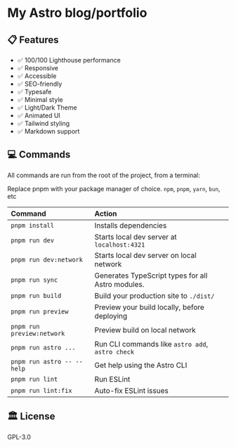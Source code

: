 # My Astro blog/portfolio

## 📋 Features

- ✅ 100/100 Lighthouse performance
- ✅ Responsive
- ✅ Accessible
- ✅ SEO-friendly
- ✅ Typesafe
- ✅ Minimal style
- ✅ Light/Dark Theme
- ✅ Animated UI
- ✅ Tailwind styling
- ✅ Markdown support

## 💻 Commands

All commands are run from the root of the project, from a terminal:

Replace pnpm with your package manager of choice. `npm`, `pnpm`, `yarn`, `bun`, etc

| Command                    | Action                                            |
| :------------------------- | :------------------------------------------------ |
| `pnpm install`             | Installs dependencies                             |
| `pnpm run dev`             | Starts local dev server at `localhost:4321`       |
| `pnpm run dev:network`     | Starts local dev server on local network          |
| `pnpm run sync`            | Generates TypeScript types for all Astro modules. |
| `pnpm run build`           | Build your production site to `./dist/`           |
| `pnpm run preview`         | Preview your build locally, before deploying      |
| `pnpm run preview:network` | Preview build on local network                    |
| `pnpm run astro ...`       | Run CLI commands like `astro add`, `astro check`  |
| `pnpm run astro -- --help` | Get help using the Astro CLI                      |
| `pnpm run lint`            | Run ESLint                                        |
| `pnpm run lint:fix`        | Auto-fix ESLint issues                            |

## 🏛️ License

GPL-3.0
